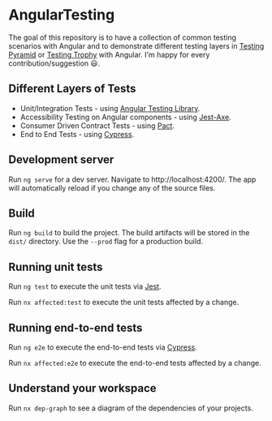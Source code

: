 # AngularTesting

The goal of this repository is to have a collection of common testing scenarios with Angular and to demonstrate different testing layers in [Testing Pyramid](https://martinfowler.com/articles/microservice-testing/#conclusion-test-pyramid) or [Testing Trophy](https://kentcdodds.com/blog/unit-vs-integration-vs-e2e-tests) with Angular. I'm happy for every contribution/suggestion 😃.

## Different Layers of Tests

* Unit/Integration Tests - using [Angular Testing Library](https://testing-library.com/docs/angular-testing-library/intro).
* Accessibility Testing on Angular components - using [Jest-Axe](https://github.com/nickcolley/jest-axe).
* Consumer Driven Contract Tests - using [Pact](https://docs.pact.io/).
* End to End Tests - using [Cypress](https://www.cypress.io).


## Development server

Run `ng serve` for a dev server. Navigate to http://localhost:4200/. The app will automatically reload if you change any of the source files.

## Build

Run `ng build` to build the project. The build artifacts will be stored in the `dist/` directory. Use the `--prod` flag for a production build.

## Running unit tests

Run `ng test` to execute the unit tests via [Jest](https://jestjs.io).

Run `nx affected:test` to execute the unit tests affected by a change.

## Running end-to-end tests

Run `ng e2e` to execute the end-to-end tests via [Cypress](https://www.cypress.io).

Run `nx affected:e2e` to execute the end-to-end tests affected by a change.

## Understand your workspace

Run `nx dep-graph` to see a diagram of the dependencies of your projects.